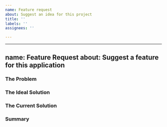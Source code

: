 ```yaml
---
name: Feature request
about: Suggest an idea for this project
title: ''
labels: ''
assignees: ''

---
```


---
name: Feature Request
about: Suggest a feature for this application
---

### The Problem

<!--What problem is your feature trying to solve? What becomes easier or possible when this feature is implemented?-->

### The Ideal Solution

<!--What is your ideal solution to the problem? What would you like this feature to do?-->

### The Current Solution

<!--What is the current solution to the problem, if any?-->

### Summary

<!-- A short summary of your feature request. -->
